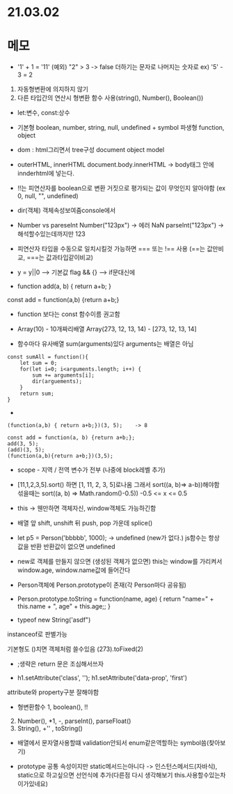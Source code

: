 # 21.03.02

# 메모

* '1' + 1 = '11' (예외)
"2" > 3 -> false
더하기는 문자로 나머지는 숫자로
ex) '5' - 3 = 2

1. 자동형변환에 의지하지 않기
2. 다른 타입간의 연산시 형변환 함수 사용(string(), Number(), Boolean())


* let:변수, const:상수


* 기본형 boolean, number, string, null, undefined + symbol
파생형 function, object


* dom : html그리면서 tree구성 document object model


* outerHTML, innerHTML
document.body.innerHTML -> body태그 안에 innderhtml에 넣는다.


* !!는 피연산자를 boolean으로 변환 거짓으로 평가되는 값이 무엇인지 알아야함 (ex 0, null, "", undefined)


* dir(객체) 객체속성보여줌console에서

* Number vs pareseInt
Number("123px") -> 에러 NaN
parseInt("123px") -> 해석할수있는데까지만 123


* 피연산자 타입을 수동으로 일치시킬것
가능하면 === 또는 !== 사용
(==는 값만비교, ===는 값과타입같이비교)


* y = y||0 --> 기본값
flag && {} -->  if문대신에


* function add(a, b) {
return a+b;
}

const add = function(a,b) {return a+b;}
- function 보다는 const 함수이름 권고함


*  Array(10) - 10개짜리배열
Array(273, 12, 13, 14) - [273, 12, 13, 14]


* 함수마다 유사배열 sum(arguments)있다 arguments는 배열은 아님
```
const sumAll = function(){
    let sum = 0;
    for(let i=0; i<arguments.length; i++) {
        sum += arguments[i];
        dir(arguements);
    }
    return sum;
}
```



* 
```
(function(a,b) { return a+b;})(3, 5);    -> 8

const add = function(a, b) {return a+b;};
add(3, 5);
(add)(3, 5);
(function(a,b){return a+b;})(3,5);
```


* scope - 지역 / 전역 변수가 전부 (나중에 block레벨 추가)


* [11,1,2,3,5].sort()
하면 [1, 11, 2, 3, 5]로나옴
그래서 sort((a, b)=> a-b))해야함
섞을때는 sort((a, b) => Math.random()-0.5)) -0.5 <= x <= 0.5


* this -> 웬만하면 객체자신, window객체도 가능하긴함


* 배열 앞 shift, unshift 뒤 push, pop 가운데 splice()


* let p5 = Person('bbbbb', 1000);
-> undefined (new가 없다.)
js함수는 항상 값을 반환 반환값이 없으면 undefined


* new로 객체를 만들지 않으면 (생성된 객체가 없으면) this는 window를 가리켜서 window.age, window.name값에 들어간다


* Person객체에 Person.prototype이 존재(각 Person마다 공유됨)


* Person.prototype.toString = function(name, age) {
    return "name=" + this.name + ", age" + this.age;;
}


* typeof new String('asdf")

instanceof로 판별가능

기본형도 ()치면 객체처럼 쓸수있음 (273).toFixed(2)


* ;생략은 return 문은 조심해서쓰자


* h1.setAttribute('class', '');
h1.setAttribute('data-prop', 'first')

attribute와 property구분 잘해야함


* 형변환함수 
1, boolean(), !!
2. Number(), *1, -, parseInt(), parseFloat()
3. String(), +'' , toString()


* 배열에서 문자열사용할떄 validation안되서
enum같은역할하는 symbol씀(찾아보기)


* prototype 공통 속성이지만 static메서드는아니다 -> 인스턴스메서드(자바식), static으로 하고싶으면 선언식에 추가(다른점 다시 생각해보기 this.사용할수있는차이가있네요)


